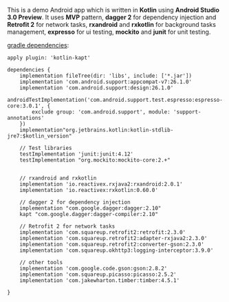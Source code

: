 This is a demo Android app which is written in **Kotlin** using **Android Studio 3.0 Preview**. It uses **MVP** pattern, **dagger 2** for dependency injection and **Retrofit 2** for network tasks, **rxandroid** and **rxkotlin** for background tasks management, **expresso** for ui testing, **mockito** and **junit** for unit testing.

[gradle dependencies](https://github.com/pengcy/kotlin-mvp-dagger2-rxandroid/blob/master/app/build.gradle):
```
apply plugin: 'kotlin-kapt'

dependencies {
    implementation fileTree(dir: 'libs', include: ['*.jar'])
    implementation 'com.android.support:appcompat-v7:26.1.0'
    implementation 'com.android.support:design:26.1.0'
    androidTestImplementation('com.android.support.test.espresso:espresso-core:3.0.1', {
        exclude group: 'com.android.support', module: 'support-annotations'
    })
    implementation"org.jetbrains.kotlin:kotlin-stdlib-jre7:$kotlin_version"

    // Test libraries
    testImplementation 'junit:junit:4.12'
    testImplementation "org.mockito:mockito-core:2.+"


    // rxandroid and rxkotlin
    implementation 'io.reactivex.rxjava2:rxandroid:2.0.1'
    implementation 'io.reactivex:rxkotlin:0.60.0'

    // dagger 2 for dependency injection
    implementation "com.google.dagger:dagger:2.10"
    kapt "com.google.dagger:dagger-compiler:2.10"

    // Retrofit 2 for network tasks
    implementation 'com.squareup.retrofit2:retrofit:2.3.0'
    implementation 'com.squareup.retrofit2:adapter-rxjava2:2.3.0'
    implementation 'com.squareup.retrofit2:converter-gson:2.3.0'
    implementation 'com.squareup.okhttp3:logging-interceptor:3.9.0'

    // other tools
    implementation 'com.google.code.gson:gson:2.8.2'
    implementation 'com.squareup.picasso:picasso:2.5.2'
    implementation 'com.jakewharton.timber:timber:4.5.1'

}
```

